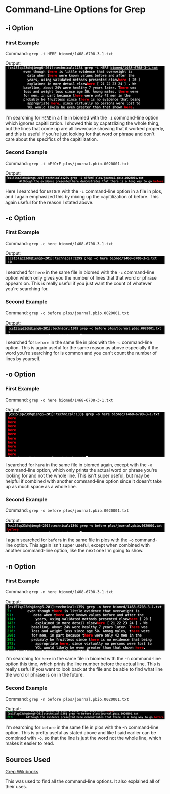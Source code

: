 # Command-Line Options for Grep

## -i Option

### First Example

Command: `grep -i HERE biomed/1468-6708-3-1.txt`

Output:
![Image](first-i.png)

I'm searching for `HERE` in a file in biomed with the `-i` command-line option which ignores capitilization. I showed this by capatzlizing the whole thing, but the lines that come up are all lowercase showing that it worked properly, and this is useful if you're just looking for that word or phrase and don't care about the specifics of the capitilization.

### Second Example

Command: `grep -i bEfOrE plos/journal.pbio.0020001.txt`

Output:
![Image](second-i.png)

Here I searched for `bEfOrE` with the `-i` command-line option in a file in plos, and I again emphasized this by mixing up the capitilization of before. This again useful for the reason I stated above.

## -c Option

### First Example

Command: `grep -c here biomed/1468-6708-3-1.txt`

Output:
![Image](first-c.png)

I searched for `here` in the same file in biomed with the `-c` command-line option which only gives you the number of lines that that word or phrase appears on. This is really useful if you just want the count of whatever you're searching for.

### Second Example

Command: `grep -c before plos/journal.pbio.0020001.txt`

Output:
![Image](second-c.png)

I searched for `before` in the same file in plos with the `-c` command-line option. This is again useful for the same reason as above especially if the word you're searching for is common and you can't count the number of lines by yourself.

## -o Option

### First Example

Command: `grep -o here biomed/1468-6708-3-1.txt`

Output:
![Image](first-o.png)

I searched for `here` in the same file in biomed again, except with the `-o` command-line option, which only prints the actual word or phrase you're looking for and not the whole line. This isn't super useful, but may be helpful if combined with another command-line option since it doesn't take up as much space as a whole line.

### Second Example

Command: `grep -o before plos/journal.pbio.0020001.txt`

Output:
![Image](second-o.png)

I again searched for `before` in the same file in plos with the `-o` command-line option. This again isn't super useful, except when combined with another command-line option, like the next one I'm going to show.

## -n Option

### First Example

Command: `grep -n here biomed/1468-6708-3-1.txt`

Output:
![Image](first-n.png)

I'm searching for `here` in the same file in biomed with the -n command-line option this time, which prints the line number before the actual line. This is really useful if you want to look back at the file and be able to find what line the word or phrase is on in the future.

### Second Example

Command: `grep -n before plos/journal.pbio.0020001.txt`

Output:
![Image](second-n.png)

I'm searching for `before` in the same file in plos with the -n command-line option. This is pretty useful as stated above and like I said earlier can be combined with `-o`, so that the line is just the word not the whole line, which makes it easier to read.

## Sources Used

[Grep Wikibooks](https://en.wikibooks.org/wiki/Grep)

This was used to find all the command-line options. It also explained all of their uses.
